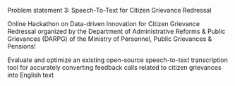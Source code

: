 Problem statement 3: Speech-To-Text for Citizen Grievance Redressal 

Online Hackathon on Data-driven Innovation for Citizen Grievance Redressal organized by the Department of Administrative Reforms & Public Grievances (DARPG) of the Ministry of Personnel, Public Grievances & Pensions!

Evaluate and optimize an existing open-source speech-to-text transcription tool for accurately converting feedback calls related to citizen grievances into English text
